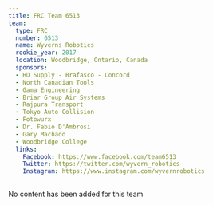 ```yaml
---
title: FRC Team 6513
team:
  type: FRC
  number: 6513
  name: Wyverns Robotics
  rookie_year: 2017
  location: Woodbridge, Ontario, Canada
  sponsors:
  - HD Supply - Brafasco - Concord
  - North Canadian Tools
  - Gama Engineering
  - Briar Group Air Systems
  - Rajpura Transport
  - Tokyo Auto Collision
  - Fotowurx
  - Dr. Fabio D'Ambrosi
  - Gary Machado
  - Woodbridge College
  links:
    Facebook: https://www.facebook.com/team6513
    Twitter: https://twitter.com/wyvern_robotics
    Instagram: https://www.instagram.com/wyvernrobotics
---
```


No content has been added for this team
